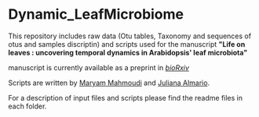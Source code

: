  # Dynamic_LeafMicrobiome

This repository includes raw data (Otu tables, Taxonomy and sequences of otus and samples discriptin) and scripts used for the manuscript **"Life on leaves : uncovering temporal dynamics in Arabidopsis' leaf microbiota"**

manuscript is currently available as a preprint in [*bioRxiv*](https://www.biorxiv.org/content/10.1101/2021.07.06.450897v1)

Scripts are written by [Maryam Mahmoudi](mailto:maryam.mahmoudi@uni-tuebingen.de) and [Juliana Almario](mailto:juliana.almario@univ-lyon1.fr).

For a description of input files and scripts please find the readme files in each folder.



